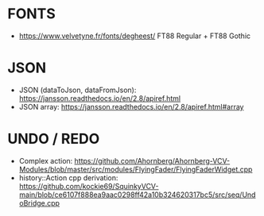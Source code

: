 
# FONTS
- https://www.velvetyne.fr/fonts/degheest/ FT88 Regular + FT88 Gothic

# JSON
- JSON (dataToJson, dataFromJson): https://jansson.readthedocs.io/en/2.8/apiref.html
- JSON array: https://jansson.readthedocs.io/en/2.8/apiref.html#array

# UNDO / REDO
- Complex action: https://github.com/Ahornberg/Ahornberg-VCV-Modules/blob/master/src/modules/FlyingFader/FlyingFaderWidget.cpp
- history::Action cpp derivation: https://github.com/kockie69/SquinkyVCV-main/blob/ce6107f888ea9aac0298ff42a10b324620317bc5/src/seq/UndoBridge.cpp

